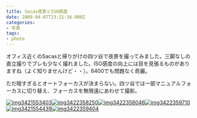 ```yaml
---
title: Sacas夜景とISO感度
date: 2009-04-07T23:21:16.000Z
categories:
- 写真
tags:
- photo
---
```

オフィス近くのSacasと帰りがけの四ツ谷で夜景を撮ってみました。三脚なしの直立撮りでブレも少なく撮れました。ISO感度の向上には目を見張るものがありますね（よく知りませんけど・・）。6400でも問題なく奇麗。

<!-- more -->

ただ暗すぎるとオートフォーカスが決まらない。四ツ谷では一部マニュアルフォーカスに切り替え、フォーカスを無限遠にあわせて撮影。

[![](http://farm4.static.flickr.com/3315/3421553403_927e154785_m.jpg "img3421553403")](http://farm4.static.flickr.com/3315/3421553403_927e154785_b.jpg)[![](http://farm4.static.flickr.com/3401/3422358250_2e3ab46d86_m.jpg "img3422358250")](http://farm4.static.flickr.com/3401/3422358250_2e3ab46d86_b.jpg)[![](http://farm4.static.flickr.com/3096/3422358046_99d2e017bc_m.jpg "img3422358046")](http://farm4.static.flickr.com/3096/3422358046_99d2e017bc_b.jpg)[![](http://farm4.static.flickr.com/3336/3422359710_92dbf232e8_m.jpg "img3422359710")](http://farm4.static.flickr.com/3336/3422359710_92dbf232e8_b.jpg)[![](http://farm4.static.flickr.com/3297/3421554439_9f6ac87ac3_m.jpg "img3421554439")](http://farm4.static.flickr.com/3297/3421554439_9f6ac87ac3_b.jpg)[![](http://farm4.static.flickr.com/3613/3422359404_e46df6890e_m.jpg "img3422359404")](http://farm4.static.flickr.com/3613/3422359404_e46df6890e_b.jpg)
